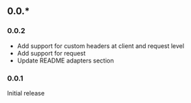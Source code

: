 ## 0.0.*

### 0.0.2
 * Add support for custom headers at client and request level
 * Add support for request
 * Update README adapters section

### 0.0.1
Initial release